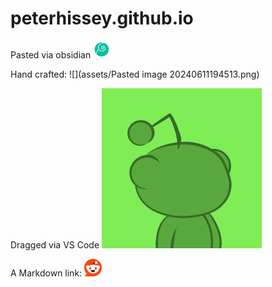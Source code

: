 # peterhissey.github.io


Pasted via obsidian
![](assets/Pasted%20image%2020240611195326.png)


Hand crafted:
![](assets/Pasted image 20240611194513.png)

Dragged via VS Code
![alt text](<assets/Pasted image 20240611194513.png>)


A Markdown link:
![](assets/Pasted%20image%2020240611195226.png)